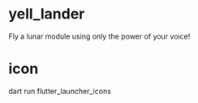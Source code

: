 # yell_lander
Fly a lunar module using only the power of your voice!
# icon
dart run flutter_launcher_icons